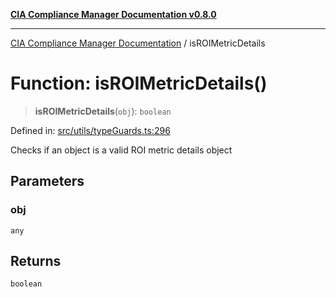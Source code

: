 [**CIA Compliance Manager Documentation v0.8.0**](../README.md)

***

[CIA Compliance Manager Documentation](../globals.md) / isROIMetricDetails

# Function: isROIMetricDetails()

> **isROIMetricDetails**(`obj`): `boolean`

Defined in: [src/utils/typeGuards.ts:296](https://github.com/Hack23/cia-compliance-manager/blob/fa2f95f029cdcd192b3882a37d0d34753edcd349/src/utils/typeGuards.ts#L296)

Checks if an object is a valid ROI metric details object

## Parameters

### obj

`any`

## Returns

`boolean`
